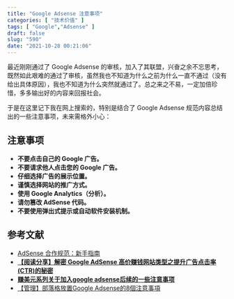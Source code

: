 ```yaml
---
title: "Google Adsense 注意事项"
categories: [ "技术价值" ]
tags: [ "Google","Adsense" ]
draft: false
slug: "590"
date: "2021-10-28 00:21:06"
---
```


最近刚刚通过了 Google Adsense 的审核，加入了其联盟，兴奋之余不忘思考，既然如此艰难的通过了审核，虽然我也不知道为什么之前为什么一直不通过（没有给出具体原因），我也不知道为什么突然就通过了。总之来之不易，一定加倍珍惜，多多输出好的内容来回报社会。

于是在这里记下我在网上搜索的，特别是结合了 Google Adsense 规范内容总结出的一些注意事项，未来需格外小心：

## 注意事项

- **不要点击自己的 Google 广告。**
- **不要请求他人点击您的 Google 广告。**
- **仔细选择广告的展示位置。**
- **谨慎选择网站的推广方式。**
- **使用 Google Analytics（分析）。**
- **请勿篡改 AdSense 代码。**
- **不要使用弹出式提示或自动软件安装机制。**

## 参考文献

- [AdSense 合作规范：新手指南](https://support.google.com/adsense/answer/23921?hl=zh-Hans&ref_topic=6331660&visit_id=1635351444457-1394435516837860141&rd=1)
- **[【阅读分享】解密 Google AdSense 高价赚钱网站类型之提升广告点击率(CTR)的秘密](https://www.imydl.com/wzjs/8798.html)**
- **[赚美元系列关于加入google adsense后续的一些注意事项](https://zhuanlan.zhihu.com/p/100119263)**
- [【管理】部落格放置Google Adsense的8個注意事項](https://drugs.pixnet.net/blog/post/10061032)